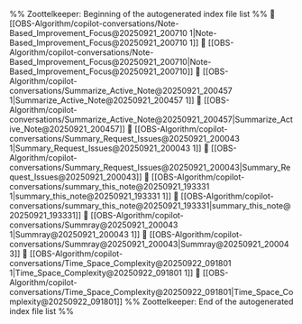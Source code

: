 %% Zoottelkeeper: Beginning of the autogenerated index file list  %%
📄 [[OBS-Algorithm/copilot-conversations/Note-Based_Improvement_Focus@20250921_200710 1|Note-Based_Improvement_Focus@20250921_200710 1]]
📄 [[OBS-Algorithm/copilot-conversations/Note-Based_Improvement_Focus@20250921_200710|Note-Based_Improvement_Focus@20250921_200710]]
📄 [[OBS-Algorithm/copilot-conversations/Summarize_Active_Note@20250921_200457 1|Summarize_Active_Note@20250921_200457 1]]
📄 [[OBS-Algorithm/copilot-conversations/Summarize_Active_Note@20250921_200457|Summarize_Active_Note@20250921_200457]]
📄 [[OBS-Algorithm/copilot-conversations/Summary_Request_Issues@20250921_200043 1|Summary_Request_Issues@20250921_200043 1]]
📄 [[OBS-Algorithm/copilot-conversations/Summary_Request_Issues@20250921_200043|Summary_Request_Issues@20250921_200043]]
📄 [[OBS-Algorithm/copilot-conversations/summary_this_note@20250921_193331 1|summary_this_note@20250921_193331 1]]
📄 [[OBS-Algorithm/copilot-conversations/summary_this_note@20250921_193331|summary_this_note@20250921_193331]]
📄 [[OBS-Algorithm/copilot-conversations/Summray@20250921_200043 1|Summray@20250921_200043 1]]
📄 [[OBS-Algorithm/copilot-conversations/Summray@20250921_200043|Summray@20250921_200043]]
📄 [[OBS-Algorithm/copilot-conversations/Time_Space_Complexity@20250922_091801 1|Time_Space_Complexity@20250922_091801 1]]
📄 [[OBS-Algorithm/copilot-conversations/Time_Space_Complexity@20250922_091801|Time_Space_Complexity@20250922_091801]]
%% Zoottelkeeper: End of the autogenerated index file list  %%
